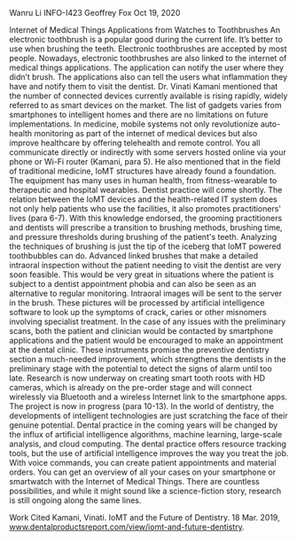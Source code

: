 Wanru Li
INFO-I423
Geoffrey Fox
Oct 19, 2020

Internet of Medical Things Applications from Watches to Toothbrushes
	An electronic toothbrush is a popular good during the current life. It’s better to use when brushing the teeth. Electronic toothbrushes are accepted by most people. Nowadays, electronic toothbrushes are also linked to the internet of medical things applications. The application can notify the user where they didn’t brush. The applications also can tell the users what inflammation they have and notify them to visit the dentist. 
	Dr. Vinati Kamani mentioned that the number of connected devices currently available is rising rapidly, widely referred to as smart devices on the market. The list of gadgets varies from smartphones to intelligent homes and there are no limitations on future implementations. In medicine, mobile systems not only revolutionize auto-health monitoring as part of the internet of medical devices but also improve healthcare by offering telehealth and remote control. You all communicate directly or indirectly with some servers hosted online via your phone or Wi-Fi router (Kamani, para 5).
He also mentioned that in the field of traditional medicine, IoMT structures have already found a foundation. The equipment has many uses in human health, from fitness-wearable to therapeutic and hospital wearables. Dentist practice will come shortly. The relation between the IoMT devices and the health-related IT system does not only help patients who use the facilities, it also promotes practitioners' lives (para 6-7).
With this knowledge endorsed, the grooming practitioners and dentists will prescribe a transition to brushing methods, brushing time, and pressure thresholds during brushing of the patient's teeth.
Analyzing the techniques of brushing is just the tip of the iceberg that IoMT powered toothbubbles can do. Advanced linked brushes that make a detailed intraoral inspection without the patient needing to visit the dentist are very soon feasible. This would be very great in situations where the patient is subject to a dentist appointment phobia and can also be seen as an alternative to regular monitoring.
Intraoral images will be sent to the server in the brush. These pictures will be processed by artificial intelligence software to look up the symptoms of crack, caries or other misnomers involving specialist treatment. In the case of any issues with the preliminary scans, both the patient and clinician would be contacted by smartphone applications and the patient would be encouraged to make an appointment at the dental clinic.
These instruments promise the preventive dentistry section a much-needed improvement, which strengthens the dentists in the preliminary stage with the potential to detect the signs of alarm until too late. Research is now underway on creating smart tooth roots with HD cameras, which is already on the pre-order stage and will connect wirelessly via Bluetooth and a wireless Internet link to the smartphone apps. The project is now in progress (para 10-13).
In the world of dentistry, the developments of intelligent technologies are just scratching the face of their genuine potential. Dental practice in the coming years will be changed by the influx of artificial intelligence algorithms, machine learning, large-scale analysis, and cloud computing.
The dental practice offers resource tracking tools, but the use of artificial intelligence improves the way you treat the job. With voice commands, you can create patient appointments and material orders. You can get an overview of all your cases on your smartphone or smartwatch with the Internet of Medical Things. There are countless possibilities, and while it might sound like a science-fiction story, research is still ongoing along the same lines.

Work Cited
Kamani, Vinati. IoMT and the Future of Dentistry. 18 Mar. 2019, www.dentalproductsreport.com/view/iomt-and-future-dentistry. 
